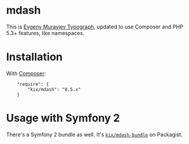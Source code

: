 mdash
=====
This is [Evgeny Muravjev Typograph](http://mdash.ru), updated to use Composer and PHP 5.3+ features, like namespaces.


Installation
============
With [Composer](http://getcomposer.org):

```
    "require": {
        "kix/mdash": "0.5.x"
    }
```

Usage with Symfony 2
====================
There's a Symfony 2 bundle as well. It's [`kix/mdash-bundle`](http://github.com/kix/mdash-bundle) on Packagist.